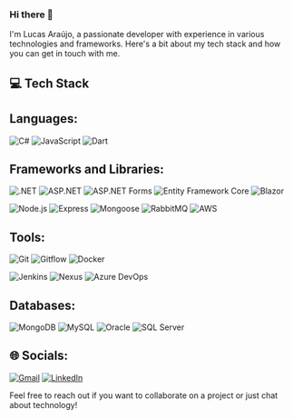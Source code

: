 ### Hi there 👋

I'm Lucas Araújo, a passionate developer with experience in various technologies and frameworks. Here's a bit about my tech stack and how you can get in touch with me.

## 💻 Tech Stack

 **Languages:**
- 
  ![C#](https://img.shields.io/badge/c%23-%23239120.svg?style=for-the-badge&logo=c-sharp&logoColor=white)
  ![JavaScript](https://img.shields.io/badge/javascript-%23323330.svg?style=for-the-badge&logo=javascript&logoColor=%23F7DF1E)
  ![Dart](https://img.shields.io/badge/dart-%230175C2.svg?style=for-the-badge&logo=dart&logoColor=white)

 **Frameworks and Libraries:**
 -
  ![.NET](https://img.shields.io/badge/.NET-512BD4?style=for-the-badge&logo=dotnet&logoColor=white)
  ![ASP.NET](https://img.shields.io/badge/ASP.NET-5C2D91?style=for-the-badge&logo=dotnet&logoColor=white)
  ![ASP.NET Forms](https://img.shields.io/badge/ASP.NET%20Forms-5C2D91?style=for-the-badge&logo=dotnet&logoColor=white)
  ![Entity Framework Core](https://img.shields.io/badge/Entity%20Framework%20Core-512BD4?style=for-the-badge&logo=dotnet&logoColor=white)
  ![Blazor](https://img.shields.io/badge/Blazor-512BD4?style=for-the-badge&logo=blazor&logoColor=white)
  
  ![Node.js](https://img.shields.io/badge/node.js-6DA55F?style=for-the-badge&logo=node.js&logoColor=white)
  ![Express](https://img.shields.io/badge/express.js-%23404d59.svg?style=for-the-badge&logo=express&logoColor=%2361DAFB)
  ![Mongoose](https://img.shields.io/badge/mongoose-%2300f.svg?style=for-the-badge&logo=mongoose&logoColor=white)
  ![RabbitMQ](https://img.shields.io/badge/RabbitMQ-ff6600?style=for-the-badge&logo=rabbitmq&logoColor=white)
  ![AWS](https://img.shields.io/badge/AWS-%23FF9900.svg?style=for-the-badge&logo=amazon-aws&logoColor=white)

 **Tools:**
- 
  ![Git](https://img.shields.io/badge/git-%23F05033.svg?style=for-the-badge&logo=git&logoColor=white)
  ![Gitflow](https://img.shields.io/badge/Gitflow-31B2F2?style=for-the-badge&logo=git&logoColor=white)
  ![Docker](https://img.shields.io/badge/docker-%230db7ed.svg?style=for-the-badge&logo=docker&logoColor=white)
  
  ![Jenkins](https://img.shields.io/badge/jenkins-%232C5263.svg?style=for-the-badge&logo=jenkins&logoColor=white)
  ![Nexus](https://img.shields.io/badge/nexus-%2300f.svg?style=for-the-badge&logo=nexus&logoColor=white)
  ![Azure DevOps](https://img.shields.io/badge/Azure%20DevOps-0078D7?style=for-the-badge&logo=azure-devops&logoColor=white)

 **Databases:**
- 
  ![MongoDB](https://img.shields.io/badge/mongodb-%2347A248.svg?style=for-the-badge&logo=mongodb&logoColor=white)
  ![MySQL](https://img.shields.io/badge/mysql-%2300f.svg?style=for-the-badge&logo=mysql&logoColor=white)
  ![Oracle](https://img.shields.io/badge/oracle-%23F00000.svg?style=for-the-badge&logo=oracle&logoColor=white)
  ![SQL Server](https://img.shields.io/badge/sql%20server-%23CC2927.svg?style=for-the-badge&logo=microsoft-sql-server&logoColor=white)
## 🌐 Socials:

[![Gmail](https://img.shields.io/badge/Gmail-D14836?style=for-the-badge&logo=gmail&logoColor=white)](mailto:dev.lucasaraujoo@gmail.com)
[![LinkedIn](https://img.shields.io/badge/linkedin-%230077B5.svg?style=for-the-badge&logo=linkedin&logoColor=white)](https://www.linkedin.com/in/dev-lucas-araujo)


Feel free to reach out if you want to collaborate on a project or just chat about technology!
